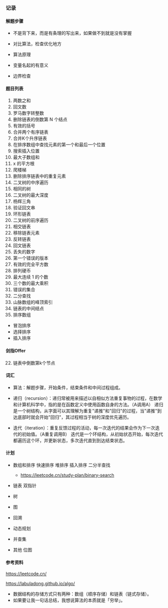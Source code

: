 ### 记录

#### 解题步骤

* 不是背下来，而是有条理的写出来，如果做不到就是没有掌握
* 对比算法，检查优化地方

* 算法原理
* 变量名起的有意义
* 边界检查


#### 题目列表

1. 两数之和
9. 回文数
13. 罗马数字转整数
19. 删除链表的倒数第 N 个结点
20. 有效的括号
21. 合并两个有序链表
23. 合并K个升序链表
34. 在排序数组中查找元素的第一个和最后一个位置
35. 搜索插入位置
53. 最大子数组和
69. x 的平方根 
70. 爬楼梯
83. 删除排序链表中的重复元素
94. 二叉树的中序遍历
100. 相同的树
104. 二叉树的最大深度
118. 杨辉三角
125. 验证回文串
141. 环形链表
144. 二叉树的前序遍历
160. 相交链表
203. 移除链表元素
206. 反转链表
234. 回文链表
268. 丢失的数字
278. 第一个错误的版本
367. 有效的完全平方数
441. 排列硬币
485. 最大连续 1 的个数
628. 三个数的最大乘积
645. 错误的集合
704. 二分查找
852. 山脉数组的峰顶索引
876. 链表的中间结点
912. 排序数组

* 冒泡排序
* 选择排序
* 插入排序

#### 剑指Offer

22. 链表中倒数第k个节点

#### 词汇

* 算法：解题步骤，开始条件，结束条件和中间过程组成。

* 递归（recursion）：递归常被用来描述以自相似方法重复事物的过程，在数学和计算机科学中，指的是在函数定义中使用函数自身的方法。（A调用A）
    递归是一个树结构，从字面可以其理解为重复"递推"和"回归"的过程，当"递推"到达底部时就会开始"回归"，其过程相当于树的深度优先遍历。
    
* 迭代（iteration）：重复反馈过程的活动，每一次迭代的结果会作为下一次迭代的初始值。（A重复调用B）
    迭代是一个环结构，从初始状态开始，每次迭代都遍历这个环，并更新状态，多次迭代直到到达结束状态。

#### 计划

* 数组和排序
    快速排序
    堆排序
    插入排序
    二分半查找
    * https://leetcode.cn/study-plan/binary-search
    
* 链表
    双指针

* 树

* 图

* 回溯

* 动态规划

* 并查集

* 其他
    位图

#### 参考资料

https://leetcode.cn/

https://labuladong.github.io/algo/
* 数据结构的存储方式只有两种：数组（顺序存储）和链表（链式存储）。
* 如果要让我一句话总结，我想说算法的本质就是「穷举」。
